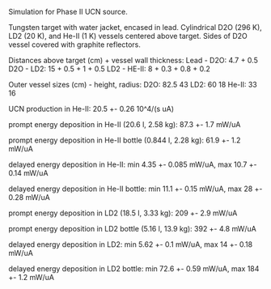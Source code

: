 Simulation for Phase II UCN source.

Tungsten target with water jacket, encased in lead.
Cylindrical D2O (296 K), LD2 (20 K), and He-II (1 K) vessels centered above target.
Sides of D2O vessel covered with graphite reflectors.

Distances above target (cm) + vessel wall thickness:
Lead - D2O: 4.7 + 0.5
D2O - LD2: 15 + 0.5 + 1 + 0.5
LD2 - HE-II: 8 + 0.3 + 0.8 + 0.2

Outer vessel sizes (cm) - height, radius:
D2O: 82.5 43
LD2: 60 18
He-II: 33 16

UCN production in He-II:
20.5 +- 0.26 10^4/(s uA)

prompt energy deposition in He-II (20.6 l, 2.58 kg):
87.3 +- 1.7 mW/uA

prompt energy deposition in He-II bottle (0.844 l, 2.28 kg):
61.9 +- 1.2 mW/uA

delayed energy deposition in He-II:
min 4.35 +- 0.085 mW/uA, max 10.7 +- 0.14 mW/uA

delayed energy deposition in He-II bottle:
min 11.1 +- 0.15 mW/uA, max 28 +- 0.28 mW/uA

prompt energy deposition in LD2 (18.5 l, 3.33 kg):
209 +- 2.9 mW/uA

prompt energy deposition in LD2 bottle (5.16 l, 13.9 kg):
392 +- 4.8 mW/uA

delayed energy deposition in LD2:
min 5.62 +- 0.1 mW/uA, max 14 +- 0.18 mW/uA

delayed energy deposition in LD2 bottle:
min 72.6 +- 0.59 mW/uA, max 184 +- 1.2 mW/uA

